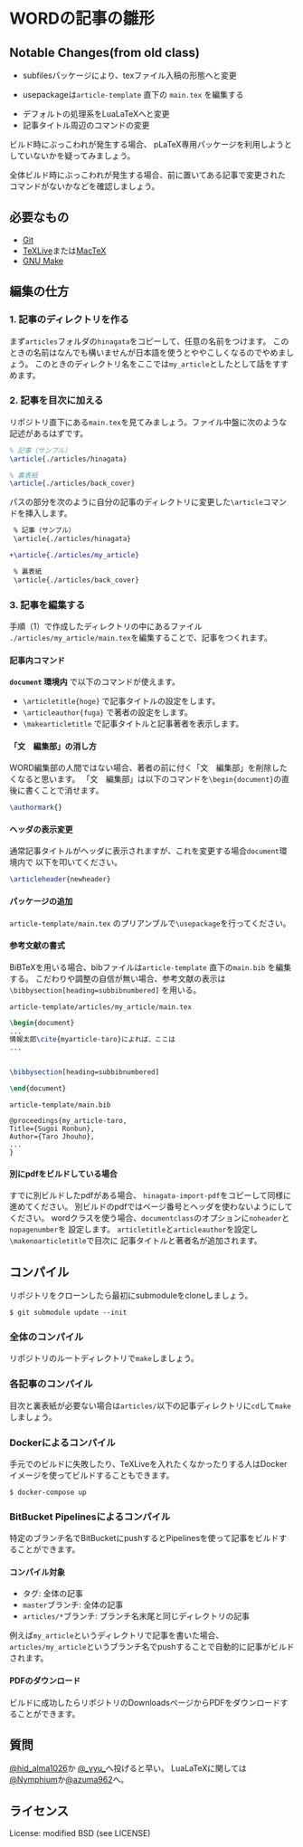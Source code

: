 WORDの記事の雛形
===================

## Notable Changes(from old class)

+ subfilesパッケージにより、texファイル入稿の形態へと変更
 - usepackageは`article-template` 直下の `main.tex` を編集する
+ デフォルトの処理系をLuaLaTeXへと変更
+ 記事タイトル周辺のコマンドの変更

ビルド時にぶっこわれが発生する場合、
pLaTeX専用パッケージを利用しようとしていないかを疑ってみましょう。

全体ビルド時にぶっこわれが発生する場合、前に置いてある記事で変更された
コマンドがないかなどを確認しましょう。


## 必要なもの

- [Git](https://git-scm.com/)
- [TeXLive](https://www.tug.org/texlive/)または[MacTeX](http://www.tug.org/mactex/)
- [GNU Make](https://www.gnu.org/software/make)



## 編集の仕方

### 1. 記事のディレクトリを作る

まず`articles`フォルダの`hinagata`をコピーして、任意の名前をつけます。
このときの名前はなんでも構いませんが日本語を使うとややこしくなるのでやめましょう。
このときのディレクトリ名をここでは`my_article`としたとして話をすすめます。

### 2. 記事を目次に加える

リポジトリ直下にある`main.tex`を見てみましょう。ファイル中盤に次のような記述があるはずです。

```tex
% 記事（サンプル）
\article{./articles/hinagata}

% 裏表紙
\article{./articles/back_cover}
```

パスの部分を次のように自分の記事のディレクトリに変更した`\article`コマンドを挿入します。

```diff
 % 記事（サンプル）
 \article{./articles/hinagata}

+\article{./articles/my_article}

 % 裏表紙
 \article{./articles/back_cover}
```

### 3. 記事を編集する

手順（1）で作成したディレクトリの中にあるファイル
`./articles/my_article/main.tex`を編集することで、記事をつくれます。

#### 記事内コマンド

**`document` 環境内** で以下のコマンドが使えます。

+ `\articletitle{hoge}` で記事タイトルの設定をします。
+ `\articleauthor{fuga}` で著者の設定をします。
+ `\makearticletitle` で記事タイトルと記事著者を表示します。


#### 「文　編集部」の消し方

WORD編集部の人間ではない場合、著者の前に付く「文　編集部」を削除したくなると思います。
「文　編集部」は以下のコマンドを`\begin{document}`の直後に書くことで消せます。

```tex
\authormark{}
```

#### ヘッダの表示変更
通常記事タイトルがヘッダに表示されますが、これを変更する場合`document`環境内で
以下を叩いてください。

```tex
\articleheader{newheader}
```

#### パッケージの追加

`article-template/main.tex` のプリアンブルで`\usepackage`を行ってください。


#### 参考文献の書式
BiBTeXを用いる場合、bibファイルは`article-template` 直下の`main.bib` を編集する。
こだわりや調整の自信が無い場合、参考文献の表示は
 `\bibbysection[heading=subbibnumbered]` を用いる。

`article-template/articles/my_article/main.tex`

```tex
\begin{document}
...
情報太郎\cite{myarticle-taro}によれば、ここは
...


\bibbysection[heading=subbibnumbered]

\end{document}
```

`article-template/main.bib`

```
@proceedings{my_article-taro,
Title={Sugoi Ronbun},
Author={Taro Jhouho},
...
}
```

#### 別にpdfをビルドしている場合

すでに別ビルドしたpdfがある場合、
`hinagata-import-pdf`をコピーして同様に進めてください。
別ビルドのpdfではページ番号とヘッダを使わないようにしてください。
wordクラスを使う場合、`documentclass`のオプションに`noheader`と`nopagenumber`を
設定します。
`articletitle`と`articleauthor`を設定し `\makenoarticletitle`で目次に
記事タイトルと著者名が追加されます。

####


## コンパイル
リポジトリをクローンしたら最初にsubmoduleをcloneしましょう。
```
$ git submodule update --init
```

### 全体のコンパイル
リポジトリのルートディレクトリで`make`しましょう。

### 各記事のコンパイル
目次と裏表紙が必要ない場合は`articles/`以下の記事ディレクトリに`cd`して`make`しましょう。

### Dockerによるコンパイル
手元でのビルドに失敗したり、TeXLiveを入れたくなかったりする人はDockerイメージを使ってビルドすることもできます。
```
$ docker-compose up
```

### BitBucket Pipelinesによるコンパイル
特定のブランチ名でBitBucketにpushするとPipelinesを使って記事をビルドすることができます。

#### コンパイル対象
* タグ: 全体の記事
* `master`ブランチ: 全体の記事
* `articles/*`ブランチ: ブランチ名末尾と同じディレクトリの記事

例えば`my_article`というディレクトリで記事を書いた場合、
`articles/my_article`というブランチ名でpushすることで自動的に記事がビルドされます。

#### PDFのダウンロード
ビルドに成功したらリポジトリのDownloadsページからPDFをダウンロードすることができます。

## 質問
[@hid\_alma1026](https://twitter.com/hid_alma1026)か
[@\_yyu\_](https://twitter.com/_yyu_)へ投げると早い。
LuaLaTeXに関しては[@Nymphium](https://twitter.com/Nymphium)か[@azuma962](https://twitter.com/azuma962)へ。



## ライセンス

License: modified BSD (see LICENSE)
